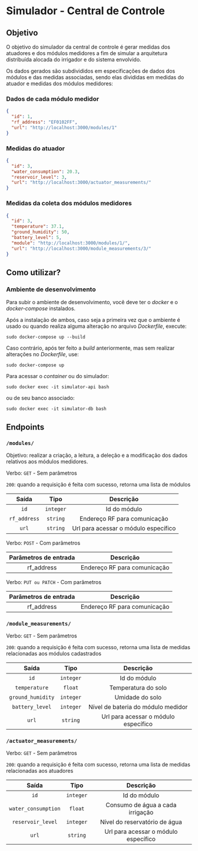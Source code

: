 # Simulador - Central de Controle

## Objetivo

O objetivo do simulador da central de controle é gerar medidas dos atuadores e dos módulos medidores a fim de simular a arquitetura distribuída alocada do irrigador e do sistema envolvido.

Os dados gerados são subdivididos em especificações de dados dos módulos e das medidas associadas, sendo elas divididas
em medidas do atuador e medidas dos módulos medidores:

### Dados de cada módulo medidor

```json
{
  "id": 1,
  "rf_address": "EF0102FF",
  "url": "http://localhost:3000/modules/1"
}
```

### Medidas do atuador

```json
{
  "id": 3,
  "water_consumption": 20.3,
  "reservoir_level": 3,
  "url": "http://localhost:3000/actuator_measurements/"
}
```

### Medidas da coleta dos módulos medidores

```json
{
  "id": 3,
  "temperature": 37.1,
  "ground_humidity": 50,
  "battery_level": 5,
  "module": "http://localhost:3000/modules/1/",
  "url": "http://localhost:3000/module_measurements/3/"
}
```

## Como utilizar?

### Ambiente de desenvolvimento

Para subir o ambiente de desenvolvimento, você deve ter o _docker_ e o _docker-compose_ instalados.

Após a instalação de ambos, caso seja a primeira vez que o ambiente é usado ou quando realiza alguma alteração no arquivo _Dockerfile_, execute:

`sudo docker-compose up --build`

Caso contrário, após ter feito a _build_ anteriormente, mas sem realizar alterações no _Dockerfile_, use:

`sudo docker-compose up`

Para acessar o _container_ ou do simulador:

`sudo docker exec -it simulator-api bash`

ou de seu banco associado:

`sudo docker exec -it simulator-db bash`

## Endpoints

### ```/modules/```

Objetivo: realizar a criação, a leitura, a deleção e a modificação dos dados relativos aos módulos medidores.

Verbo: ```GET``` - Sem parâmetros

```200```: quando a requisição é feita com sucesso, retorna uma lista de módulos

| Saída               | Tipo            | Descrição                            |
| :-----------------: | :-------------: | :----------------------------------: |
| ```id```            | ``` integer ``` | Id do módulo                         |
| ```rf_address```    | ``` string ```  | Endereço RF para comunicação         |
| ```url```           | ``` string ```  | Url para acessar o módulo específico |

Verbo: ```POST``` - Com parâmetros

| Parâmetros de entrada     | Descrição                       |
| :-----------------------: | :-----------------------------: |
| rf_address                | Endereço RF para comunicação    |

Verbo: ```PUT ou PATCH``` - Com parâmetros

| Parâmetros de entrada     | Descrição                       |
| :-----------------------: | :-----------------------------: |
| rf_address                | Endereço RF para comunicação    |


### ```/module_measurements/```

Verbo: ```GET``` - Sem parâmetros

```200```: quando a requisição é feita com sucesso, retorna uma lista de medidas relacionadas aos módulos cadastrados

| Saída                    | Tipo             | Descrição                            |
| :----------------------: | :--------------: | :----------------------------------: |
| ```id```                 | ``` integer ```  | Id do módulo                         |
| ```temperature```        | ``` float ```    | Temperatura do solo                  |
| ```ground_humidity```    | ``` integer ```  | Umidade do solo                      |
| ```battery_level```      | ``` integer ```  | Nível de bateria do módulo medidor   |
| ```url```                | ``` string ```   | Url para acessar o módulo específico |

### ```/actuator_measurements/```

Verbo: ```GET``` - Sem parâmetros

```200```: quando a requisição é feita com sucesso, retorna uma lista de medidas relacionadas aos atuadores

| Saída                    | Tipo             | Descrição                            |
| :----------------------: | :--------------: | :----------------------------------: |
| ```id```                 | ``` integer ```  | Id do módulo                         |
| ```water_consumption```  | ``` float ```    | Consumo de água a cada irrigação     |
| ```reservoir_level```    | ``` integer ```  | Nível do reservatório de água        |
| ```url```                | ``` string ```   | Url para acessar o módulo específico |
